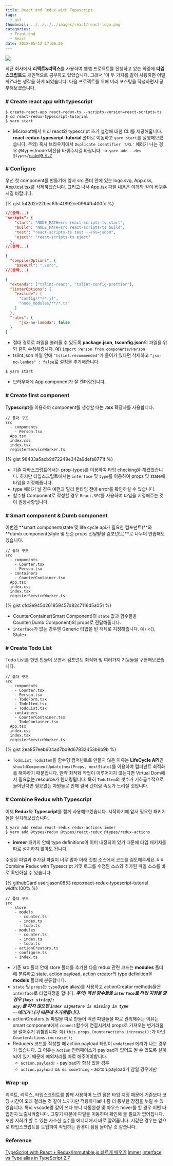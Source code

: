 ```yaml
---
title: React and Redux with Typescript
tags:
  - git
thumbnail: ../../../../images/react/react-logo.png
categories:
  - Front-end
  - React
date: 2018-05-12 17:06:26
---
```



![](../../../../images/react/react-logo.png)

최근 회사에서 **리액트&리덕스**를 사용하여 웹앱 프로젝트를 진행하고 있는 와중에 **타입스크립트**도 개인적으로 공부하고 있었습니다. 그래서 '이 두 가지를 같이 사용하면 어떨까?'라는 생각을 하게 되었습니다. 다음 프로젝트를 위해 미리 포스팅을 작성하면서 공부해보겠습니다.

### # Create react app with typescript

``` shell
$ create-react-app react-redux-ts --scripts-version=react-scripts-ts
$ cd react-redux-typescript-tutorial
$ yarn start
```

* Microsoft에서 미리 react와 typescript 초기 설정에 대한 CLI를 제공해줍니다. **react-redux-typescript-tutorial** 폴더로 이동하고 <code>yarn start</code>를 실행해보겠습니다.
주의) 혹시 브라우저에서 <code>Duplicate identifier 'URL'</code> 에러가 나는 경우 @types/node 버전을 바꿔주시길 바랍니다. -> <code>yarn add --dev @types/node@9.6.7</code>

### # Configure

우선 첫 component를 만들기에 앞서 src 폴더 안에 있는 logo.svg, App.css, App.test.tsx를 삭제하겠습니다.
그리고 나서 App.tsx 파일 내용은 아래와 같이 바꿔주시길 바랍니다.

{% gist 542d2e22bec63c4f892ce0964fb400fc %}

``` json package.json
//(중략...)
"scripts": {
    "start": "NODE_PATH=src react-scripts-ts start",
    "build": "NODE_PATH=src react-scripts-ts build",
    "test": "react-scripts-ts test --env=jsdom",
    "eject": "react-scripts-ts eject"
  },
//(중략...)
```
``` json tsconfig.json
{
  "compilerOptions": {
    "baseUrl": "./src",
//(중략...)
```
``` json tslint.json
{
  "extends": ["tslint-react", "tslint-config-prettier"],
  "linterOptions": {
    "exclude": [
      "config/**/*.js",
      "node_modules/**/*.ts"
    ]
  },
  "rules": {
      "jsx-no-lambda": false
  }
}
```

* 절대 경로로 파일을 불러올 수 있도록 **package.json**, **tsconfig.json**의 파일을 위와 같이 수정해줍니다.
예) <code>import Person from components/Person</code>
* tslint.json 파일 안에 <code>"tslint:recommended"</code>가 들어가 있다면 삭제하고 <code>"jsx-no-lambda" : false</code>로 설정을 추가해줍니다.

``` shell
$ yarn start
```

* 브라우저에 App component가 잘 렌더링됩니다. 

### # Create first component

**Typescript**를 이용하여 component를 생성할 때는 **.tsx** 확장자를 사용합니다. 

``` plain
// 폴더 구조
src
  - components
    - Person.tsx
  App.tsx
  index.css
  index.tsx
  registerServiceWorker.ts
```

{% gist 98433a5acb9d72249e342a9defa8771f %}

* 기존 자바스크립트에서는 prop-types를 이용하여 타입 checking을 해왔었습니다. 하지만 타입스크립트에서는 <code>interface</code> 및 <code>type</code>를 이용하여 props 및 state에 타입을 지정해줍니다.
* type 에러가 날 경우 예전과 달리 런타임 전에 error를 확인하실 수 있습니다.
* 함수형 Component로 작성할 경우 <code>React.SFC</code>를 사용하여 타입을 지정해주는 것이 권장사항입니다.

### # Smart component & Dumb component

이번엔 **smart component(state 및 life cycle api가 필요한 컴포넌트)**와 **dumb component(style 및 단순 props 전달받을 컴포넌트)**로 나누어 연습해보겠습니다.

``` plain
// 폴더 구조
src
  - components
    - Counter.tsx
    - Person.tsx
  - containers
    - CounterContainer.tsx
  App.tsx
  index.css
  index.tsx
  registerServiceWorker.ts
```

{% gist cfd3e945d261859457d82c7116d5a051 %}

* CounterContainer(Smart Component)의 <code>state</code> 값과 함수들을 Counter(Dumb Component)의 props로 전달해줍니다.
* <code>interface</code>가 없는 경우엔 Generic 타입을 빈 객체로 지정해줍니다.
예) <{}, State>

### # Create Todo List

Todo List를 한번 만들어 보면서 컴포넌트 최적화 및 여러가지 기능들을 구현해보겠습니다.

``` plain
// 폴더 구조
src
  - components
    - Counter.tsx
    - Person.tsx
    - TodoForm.tsx
    - TodoItem.tsx
    - TodoList.tsx
  - containers
    - CounterContainer.tsx
    - TodoContainer.tsx
  App.tsx
  index.css
  index.tsx
  registerServiceWorker.ts
```

{% gist 2ea857eeb604ad7bd9d67832453b6b9b %}

* <code>TodoList</code>, <code>TodoItem</code>을 함수형 컴퍼넌트로 만들지 않은 이유는 **LifeCycle API**인 <code>shouldComponentUpdate(nextProps, nextState)</code>를 이용하여 컴퍼넌트 최적화를 해야하기 때문입니다. 만약 최적화 작업이 이루어지지 않는다면 Virtual Dom에서 필요없는 resource가 렌더링됩니다. 특히 <code>TodoItem</code>의 갯수가 기하급수적으로 늘어난다면 필요없는 자원들로 인해 결국 렌더링 속도가 느려질 것입니다.

### # Combine Redux with Typescript

이제 **Redux**와 **Typescript**를 함께 사용해보겠습니다. 시작하기에 앞서 필요한 패키지들을 설치해보겠습니다.

``` shell
$ yarn add redux react-redux redux-actions immer
$ yarn add @types/redux @types/react-redux @types/redux-actions
```

* **immer** 패키지 안에 type definitions이 이미 내장되어 있기 때문에 타입 패키지를 따로 설치하지 않아도 됩니다.

수정된 파일과 추가된 파일이 너무 많아 아래 깃헙 소스에서 코드를 검토해주세요.ㅎㅎ
Combine Redux with Typescript 커밋 로그를 수정된 소스와 추가된 파일 소스를 바로 확인하실 수 있습니다.

{% githubCard user:jason0853 repo:react-redux-typescript-tutorial width:100% %}

``` shell
// 폴더 구조
src
  - store
    - models
      - counter.ts
      - index.ts
      - todo.ts
    - modules
      - counter.ts
      - index.ts
      - todo.ts
    - actionCreators.ts
    - configure.ts
    - index.ts
```

* 기존 src 폴더 안에 store 폴더를 추가한 다음 redux 관련 코드는 **modules** 폴더에 분류하고 state, action payload, action creator의 type definition을 **models** 폴더에 분류합니다.
* <code>state</code> 및 <code>props</code>는 <code>type</code>(type alias)를 사용하고 actionCreator methods들은 <code>interface</code>로 타입지정을 합니다.
***주의) 액션 함수들을 <code>interface</code>로 타입 지정을 할 경우 <code>[key: string]: any;</code>를 하지 않으면 <code>index signature is missing in type ~~</code>에러가 나기 때문에 추가해줍니다.***
* actionCreators.ts 파일을 따로 만들어 액션 파일들을 따로 관리해주는 이유는 smart component에서 <code>connect</code>함수에 연결시켜서 props로 가져오는 번거러움을 덜어주기 위함입니다.
예) <code>this.props.CounterActions.increase();</code>가 아닌 <code>CounterActions.increase();</code>
* Reducers 코드를 작성할 때 action.payload 타입이 <code>undefined</code> 에러가 나는 경우가 있습니다. 그 이유는 <code>Action</code> 인터페이스가 payload가 없어도 될 수 있도록 설계되어 있기 때문에 예외처리를 따로 해주어야합니다.
  * <code>action.payload!</code> - payload가 항상 있을 경우
  * <code>action.payload && do something</code> - aciton.payload가 참일 경우에만


### Wrap-up

리액트, 리덕스, 타입스크립트를 함께 사용하며 느낀 점은 타입 지정 때문에 기존보다 코딩 시간이 오래 걸리는 것 같이 느끼지만 적응하다보니 좀 더 풍부한 장점을 누릴 수 있었습니다. 특히 vscode랑 같이 쓰다 보니 자동완성 및 마우스 hover를 할 경우 어떤 타입인지 노출시켜줍니다. 그렇기 때문에 파일을 이동하며 확인해 볼 필요가 없어집니다. 또한 저희가 할 수 있는 사소한 실수를 에디터에서 바로 알려줍니다. 저같은 경우는 앞으로 타입스크립트를 도입하여 작업하는 환경이 점점 늘어날 것 같습니다.

### Reference

[TypeScript with React + Redux/Immutable.js 빠르게 배우기](https://velopert.com/3595)
[Immer](https://github.com/mweststrate/immer)
[Interface vs Type alias in TypeScript 2.7](https://medium.com/@martin_hotell/interface-vs-type-alias-in-typescript-2-7-2a8f1777af4c)